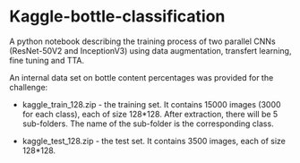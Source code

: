 # Kaggle-bottle-classification

A python notebook describing the training process of two parallel CNNs (ResNet-50V2 and InceptionV3) using data augmentation, transfert learning, fine tuning and TTA.

An internal data set on bottle content percentages was provided for the challenge:

- kaggle_train_128.zip - the training set. It contains 15000 images (3000 for each class), each of size 128*128. After extraction, there will be 5 sub-folders. The name of the sub-folder is the corresponding class.

- kaggle_test_128.zip - the test set. It contains 3500 images, each of size 128*128.
